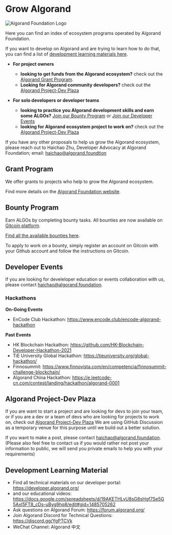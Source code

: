 # Grow Algorand

![Algorand Foundation Logo](img/logo.png)

Here you can find an index of ecosystem programs operated by Algorand Foundation.

If you want to develop on Algorand and are trying to learn how to do that, you can find a list of [development learning materials here](#Development-Learning-Material).

* **For project owners**
  * **looking to get funds from the Algorand ecosystem?** check out the [Algorand Grant Program](#Grant-Program).
  * **Looking for Algorand community developers?** check out the [Algorand Project-Dev Plaza](#Algorand-Project-Dev-Plaza)

* **For solo developers or developer teams**
  * **looking to practice you Algorand development skills and earn some ALGOs?** [Join our Bounty Program](#Bounty-Program) or [Join our Developer Events](#Developer-Events)
  * **looking for Algorand ecosystem project to work on?** check out the [Algorand Project-Dev Plaza](#Algorand-Project-Dev-Plaza)


If you have any other proposals to help us grow the Algorand ecosystem, please reach out to Haichao Zhu, Developer Advocacy at Algorand Foundation; email: haichao@algorand.foundtion


## Grant Program

We offer grants to projects who help to grow the Algorand ecosystem.

Find more details on the [Algorand Foundation website](https://algorand.foundation/grants-program).


## Bounty Program

Earn ALGOs by completing bounty tasks.
All bounties are now available on [Gitcoin platform](https://gitcoin.co/).

[Find all the available bounties here](https://gitcoin.co/explorer?network=mainnet&idx_status=open&applicants=ALL&order_by=null&org=algorand).

To apply to work on a bounty, simply register an account on Gitcoin with your Github account and follow the instructions on Gitcoin.


## Developer Events
If you are looking for develeloper education or events collaboration with us, please contact haichao@algorand.foundation.


### Hackathons

**On-Going Events**
* EnCode Club Hackathon: https://www.encode.club/encode-algorand-hackathon

**Past Events**

* HK Blockchain Hackathon: https://github.com/HK-Blockchain-Developer-Hackathon-2021
* TiE University Global Hackathon: https://tieuniversity.org/global-hackathon/
* Finnosummit: https://www.finnovista.com/en/competencia/finnosummit-challenge-blockchain/
* Algorand China Hackathon: https://e.leetcode-cn.com/contest/landing/hackathon/algorand-0001




## Algorand Project-Dev Plaza
If you are want to start a project and are looking for devs to join your team, or if you are a dev or a team of devs who are looking for projects to work on, check out [Algorand Project-Dev Plaza](https://github.com/algorandfoundation/grow-algorand/discussions)
We are using GitHub Discussion as a temporary venue for this purpose until we build out a better solution.

If you want to make a post, please contact haichao@algorand.foundation.
(Please also feel free to contact us if you would rather not post your information to public, we will send you private emails to help you with your requirements)


## Development Learning Material

* Find all technical materials on our developer portal: https://developer.algorand.org/
* and our educational videos: https://docs.google.com/spreadsheets/d/19AKETHLyU8sG8sHgf7Se5G5AxI5FT8_cDs-uByg9hq8/edit#gid=1485705262
* Ask questions on Algorand Forum: https://forum.algorand.org/
* Join Algorand Discord for Technical Questions: https://discord.gg/YgPTCVk
* WeChat Channel: Algorand 中文
